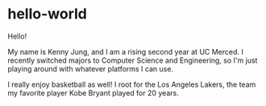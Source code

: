 # hello-world

Hello!

My name is Kenny Jung, and I am a rising second year at UC Merced. I recently switched majors to Computer Science and Engineering, so I'm just playing around with whatever platforms I can use. 

I really enjoy basketball as well! I root for the Los Angeles Lakers, the team my favorite player Kobe Bryant played for 20 years. 
